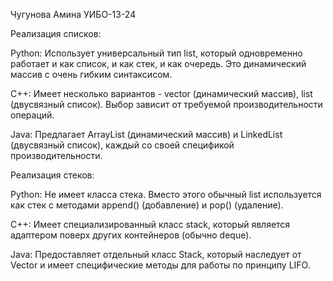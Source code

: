 Чугунова Амина УИБО-13-24

Реализация списков:

Python: Использует универсальный тип list, который одновременно работает и как список, и как стек, и как очередь. Это динамический массив с очень гибким синтаксисом.

C++: Имеет несколько вариантов - vector (динамический массив), list (двусвязный список). Выбор зависит от требуемой производительности операций.

Java: Предлагает ArrayList (динамический массив) и LinkedList (двусвязный список), каждый со своей спецификой производительности.


Реализация стеков:

Python: Не имеет класса стека. Вместо этого обычный list используется как стек с методами append() (добавление) и pop() (удаление).

C++: Имеет специализированный класс stack, который является адаптером поверх других контейнеров (обычно deque).

Java: Предоставляет отдельный класс Stack, который наследует от Vector и имеет специфические методы для работы по принципу LIFO.

